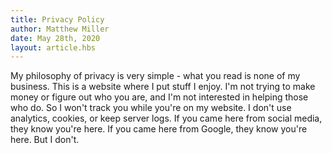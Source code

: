 ```yaml
---
title: Privacy Policy
author: Matthew Miller
date: May 28th, 2020
layout: article.hbs
---
```


My philosophy of privacy is very simple - what you read is none of my business.  This is a website where I put stuff I enjoy.  I'm not trying to make money or figure out who you are, and I'm not interested in helping those who do.  So I won't track you while you're on my website.  I don't use analytics, cookies, or keep server logs.  If you came here from social media, they know you're here.  If you came here from Google, they know you're here.  But I don't.